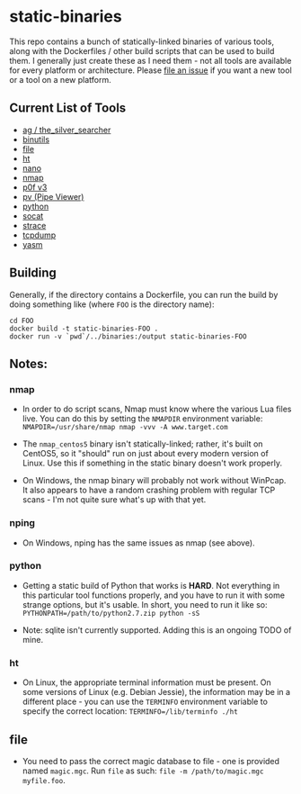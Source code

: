 # static-binaries

This repo contains a bunch of statically-linked binaries of various tools,
along with the Dockerfiles / other build scripts that can be used to build
them.  I generally just create these as I need them - not all tools are
available for every platform or architecture.  Please [file an issue][1]
if you want a new tool or a tool on a new platform.

## Current List of Tools

- [ag / the_silver_searcher](https://github.com/ggreer/the_silver_searcher)
- [binutils](https://www.gnu.org/software/binutils/)
- [file](http://www.darwinsys.com/file/)
- [ht](https://github.com/sebastianbiallas/ht)
- [nano](https://www.nano-editor.org)
- [nmap](http://nmap.org)
- [p0f v3](http://lcamtuf.coredump.cx/p0f3/)
- [pv (Pipe Viewer)](https://www.ivarch.com/programs/pv.shtml)
- [python](https://www.python.org)
- [socat](http://www.dest-unreach.org/socat/)
- [strace](http://linux.die.net/man/1/strace)
- [tcpdump](http://www.tcpdump.org)
- [yasm](http://yasm.tortall.net)

## Building

Generally, if the directory contains a Dockerfile, you can run the build by
doing something like (where `FOO` is the directory name):

```
cd FOO
docker build -t static-binaries-FOO .
docker run -v `pwd`/../binaries:/output static-binaries-FOO
```

## Notes:

### nmap

- In order to do script scans, Nmap must know where the various Lua files live.
  You can do this by setting the `NMAPDIR` environment variable:  
    `NMAPDIR=/usr/share/nmap nmap -vvv -A www.target.com`

- The `nmap_centos5` binary isn't statically-linked; rather, it's built on
  CentOS5, so it "should" run on just about every modern version of Linux.
  Use this if something in the static binary doesn't work properly.

- On Windows, the nmap binary will probably not work without WinPcap.  It also
  appears to have a random crashing problem with regular TCP scans - I'm not
  quite sure what's up with that yet.

### nping

- On Windows, nping has the same issues as nmap (see above).

### python

- Getting a static build of Python that works is **HARD**.  Not everything in this
  particular tool functions properly, and you have to run it with some strange options,
  but it's usable.  In short, you need to run it like so:  
    `PYTHONPATH=/path/to/python2.7.zip python -sS`

- Note: sqlite isn't currently supported.  Adding this is an ongoing TODO of mine.

### ht

- On Linux, the appropriate terminal information must be present.  On some versions of
  Linux (e.g. Debian Jessie), the information may be in a different place - you can use
  the `TERMINFO` environment variable to specify the correct location:
  `TERMINFO=/lib/terminfo ./ht`

## file

- You need to pass the correct magic database to file - one is provided named
  `magic.mgc`.  Run `file` as such: `file -m /path/to/magic.mgc myfile.foo`.

[1]: https://github.com/andrew-d/static-binaries/issues/new
